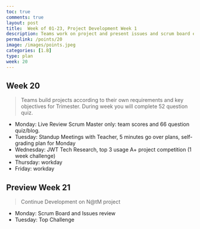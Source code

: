 ```yaml
---
toc: true
comments: true
layout: post
title:  Week of 01-23, Project Development Week 1
description: Teams work on project and present issues and scrum board each Monday.
permalink: /points/20
image: /images/points.jpeg
categories: [1.B]
type: plan
week: 20
---
```


## Week 20
> Teams build projects according to their own requirements and key objectives for Trimester.  During week you will complete 52 question quiz.
- Monday: Live Review Scrum Master only: team scores and 66 question quiz/blog.
- Tuesday: Standup Meetings with Teacher, 5 minutes go over plans, self-grading plan for Monday
- Wednesday: JWT Tech Research, top 3 usage A+ project competition (1 week challenge)
- Thursday: workday
- Friday: workday

## Preview Week 21
> Continue Development on N@tM project
- Monday: Scrum Board and Issues review
- Tuesday: Top Challenge